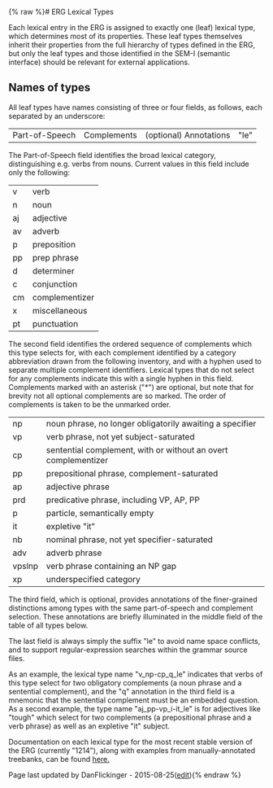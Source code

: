 {% raw %}# ERG Lexical Types

Each lexical entry in the ERG is assigned to exactly one (leaf) lexical
type, which determines most of its properties. These leaf types
themselves inherit their properties from the full hierarchy of types
defined in the ERG, but only the leaf types and those identified in the
SEM-I (semantic interface) should be relevant for external applications.

## Names of types

All leaf types have names consisting of three or four fields, as
follows, each separated by an underscore:

|                |             |                        |      |
|----------------|-------------|------------------------|------|
| Part-of-Speech | Complements | (optional) Annotations | "le" |

The Part-of-Speech field identifies the broad lexical category,
distinguishing e.g. verbs from nouns. Current values in this field
include only the following:

|     |                |
|-----|----------------|
| v   | verb           |
| n   | noun           |
| aj  | adjective      |
| av  | adverb         |
| p   | preposition    |
| pp  | prep phrase    |
| d   | determiner     |
| c   | conjunction    |
| cm  | complementizer |
| x   | miscellaneous  |
| pt  | punctuation    |

The second field identifies the ordered sequence of complements which
this type selects for, with each complement identified by a category
abbreviation drawn from the following inventory, and with a hyphen used
to separate multiple complement identifiers. Lexical types that do not
select for any complements indicate this with a single hyphen in this
field. Complements marked with an asterisk ("\*") are optional, but note
that for brevity not all optional complements are so marked. The order
of complements is taken to be the unmarked order.

|        |                                                                |
|--------|----------------------------------------------------------------|
| np     | noun phrase, no longer obligatorily awaiting a specifier       |
| vp     | verb phrase, not yet subject-saturated                         |
| cp     | sentential complement, with or without an overt complementizer |
| pp     | prepositional phrase, complement-saturated                     |
| ap     | adjective phrase                                               |
| prd    | predicative phrase, including VP, AP, PP                       |
| p      | particle, semantically empty                                   |
| it     | expletive "it"                                                 |
| nb     | nominal phrase, not yet specifier-saturated                    |
| adv    | adverb phrase                                                  |
| vpslnp | verb phrase containing an NP gap                               |
| xp     | underspecified category                                        |

The third field, which is optional, provides annotations of the
finer-grained distinctions among types with the same part-of-speech and
complement selection. These annotations are briefly illuminated in the
middle field of the table of all types below.

The last field is always simply the suffix "le" to avoid name space
conflicts, and to support regular-expression searches within the grammar
source files.

As an example, the lexical type name "v\_np-cp\_q\_le" indicates that
verbs of this type select for two obligatory complements (a noun phrase
and a sentential complement), and the "q" annotation in the third field
is a mnemonic that the sentential complement must be an embedded
question. As a second example, the type name "aj\_pp-vp\_i-it\_le" is
for adjectives like "tough" which select for two complements (a
prepositional phrase and a verb phrase) as well as an expletive "it"
subject.

Documentation on each lexical type for the most recent stable version of
the ERG (currently "1214"), along with examples from manually-annotated
treebanks, can be found
[here.](http://compling.hss.ntu.edu.sg/ltdb/cgi/ERG_1214/ltypes.cgi)

Page last updated by DanFlickinger - 2015-08-25([edit](https://github.com/delph-in/docs/wiki/ErgLeTypes/_edit)){% endraw %}